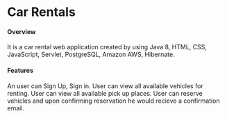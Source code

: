 # Car Rentals
#### Overview
It is a car rental web application created by using Java 8, HTML, CSS, JavaScript, Servlet, PostgreSQL, Amazon AWS, Hibernate. 
#### Features
An user can Sign Up, Sign in.
User can view all available vehicles for renting.
User can view all available pick up places. 
User can reserve vehicles and upon confirming reservation he would recieve a confirmation email.
